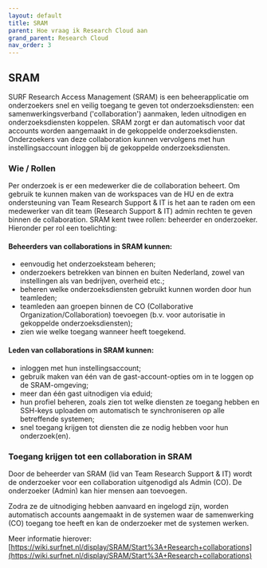 ```yaml
---
layout: default
title: SRAM
parent: Hoe vraag ik Research Cloud aan
grand_parent: Research Cloud
nav_order: 3
---
```


## SRAM
SURF Research Access Management (SRAM) is een beheerapplicatie om onderzoekers snel en veilig toegang te geven tot onderzoeksdiensten: een samenwerkingsverband ('collaboration') aanmaken, leden uitnodigen en onderzoeksdiensten koppelen. SRAM zorgt er dan automatisch voor dat accounts worden aangemaakt in de gekoppelde onderzoeksdiensten. Onderzoekers van deze collaboration kunnen vervolgens met hun instellingsaccount inloggen bij de gekoppelde onderzoeksdiensten.

### Wie / Rollen
Per onderzoek is er een medewerker die de collaboration beheert.
Om gebruik te kunnen maken van de workspaces van de HU en de extra ondersteuning van Team Research Support & IT is het aan te raden om een medewerker van dit team (Research Support & IT) admin rechten te geven binnen de collaboration. 
SRAM kent twee rollen: beheerder en onderzoeker. Hieronder per rol een toelichting:

#### **Beheerders** van collaborations in SRAM kunnen:
-	eenvoudig het onderzoeksteam beheren;
-	onderzoekers betrekken van binnen en buiten Nederland, zowel van instellingen als van bedrijven, overheid etc.;
-	beheren welke onderzoeksdiensten gebruikt kunnen worden door hun teamleden;
-	teamleden aan groepen binnen de CO (Collaborative Organization/Collaboration) toevoegen (b.v. voor autorisatie in gekoppelde onderzoeksdiensten);
-	zien wie welke toegang wanneer heeft toegekend.

#### **Leden** van collaborations in SRAM kunnen:
-	inloggen met hun instellingsaccount; 
-	gebruik maken van één van de gast-account-opties om in te loggen op de SRAM-omgeving;
-	meer dan één gast uitnodigen via eduid; 
-	hun profiel beheren, zoals zien tot welke diensten ze toegang hebben en SSH-keys uploaden om automatisch te synchroniseren op alle betreffende systemen; 
-	snel toegang krijgen tot diensten die ze nodig hebben voor hun onderzoek(en).


### Toegang krijgen tot een collaboration in SRAM
Door de beheerder van SRAM (lid van Team Research Support & IT) wordt de onderzoeker voor een collaboration uitgenodigd als Admin (CO). De onderzoeker (Admin) kan hier mensen aan toevoegen. 

Zodra ze de uitnodiging hebben aanvaard en ingelogd zijn, worden automatisch accounts aangemaakt in de systemen waar de samenwerking (CO) toegang toe heeft en kan de onderzoeker met de systemen werken.

Meer informatie hierover:
[https://wiki.surfnet.nl/display/SRAM/Start%3A+Research+collaborations](https://wiki.surfnet.nl/display/SRAM/Start%3A+Research+collaborations)

